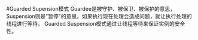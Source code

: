 #Guarded Supension模式
	Guardee是被守护、被保卫、被保护的意思，Suspension则是"暂停"的意思。如果执行现在处理会造成问题，就让执行处理的线程进行等待。
	Guarded Suspension模式通过让线程等待来保证实例的安全性。

